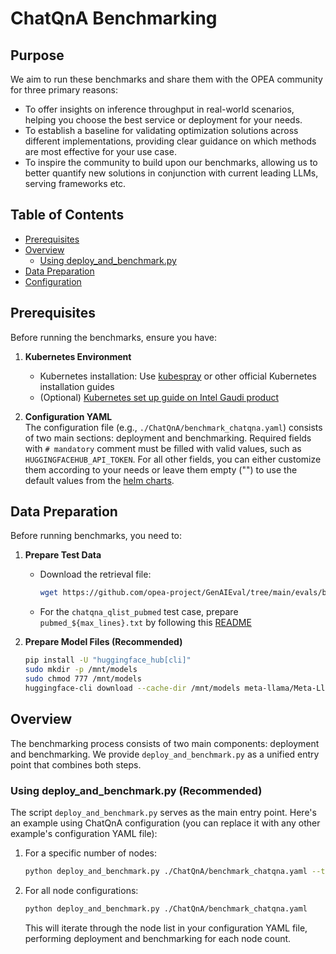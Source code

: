 # ChatQnA Benchmarking

## Purpose

We aim to run these benchmarks and share them with the OPEA community for three primary reasons:

- To offer insights on inference throughput in real-world scenarios, helping you choose the best service or deployment for your needs.
- To establish a baseline for validating optimization solutions across different implementations, providing clear guidance on which methods are most effective for your use case.
- To inspire the community to build upon our benchmarks, allowing us to better quantify new solutions in conjunction with current leading LLMs, serving frameworks etc.

## Table of Contents

- [Prerequisites](#prerequisites)
- [Overview](#overview)
  - [Using deploy_and_benchmark.py](#using-deploy_and_benchmark.py-recommended)
- [Data Preparation](#data-preparation)
- [Configuration](#configuration)

## Prerequisites

Before running the benchmarks, ensure you have:

1. **Kubernetes Environment**

   - Kubernetes installation: Use [kubespray](https://github.com/opea-project/docs/blob/main/guide/installation/k8s_install/k8s_install_kubespray.md) or other official Kubernetes installation guides
   - (Optional) [Kubernetes set up guide on Intel Gaudi product](https://github.com/opea-project/GenAIInfra/blob/main/README.md#setup-kubernetes-cluster)

2. **Configuration YAML**  
   The configuration file (e.g., `./ChatQnA/benchmark_chatqna.yaml`) consists of two main sections: deployment and benchmarking. Required fields with `# mandatory` comment must be filled with valid values, such as `HUGGINGFACEHUB_API_TOKEN`. For all other fields, you can either customize them according to your needs or leave them empty ("") to use the default values from the [helm charts](https://github.com/opea-project/GenAIInfra/tree/main/helm-charts).

## Data Preparation

Before running benchmarks, you need to:

1. **Prepare Test Data**

   - Download the retrieval file:
     ```bash
     wget https://github.com/opea-project/GenAIEval/tree/main/evals/benchmark/data/upload_file.txt
     ```
   - For the `chatqna_qlist_pubmed` test case, prepare `pubmed_${max_lines}.txt` by following this [README](https://github.com/opea-project/GenAIEval/blob/main/evals/benchmark/stresscli/README_Pubmed_qlist.md)

2. **Prepare Model Files (Recommended)**
   ```bash
   pip install -U "huggingface_hub[cli]"
   sudo mkdir -p /mnt/models
   sudo chmod 777 /mnt/models
   huggingface-cli download --cache-dir /mnt/models meta-llama/Meta-Llama-3-8B-Instruct
   ```

## Overview

The benchmarking process consists of two main components: deployment and benchmarking. We provide `deploy_and_benchmark.py` as a unified entry point that combines both steps.

### Using deploy_and_benchmark.py (Recommended)

The script `deploy_and_benchmark.py` serves as the main entry point. Here's an example using ChatQnA configuration (you can replace it with any other example's configuration YAML file):

1. For a specific number of nodes:

   ```bash
   python deploy_and_benchmark.py ./ChatQnA/benchmark_chatqna.yaml --target-node 1
   ```

2. For all node configurations:
   ```bash
   python deploy_and_benchmark.py ./ChatQnA/benchmark_chatqna.yaml
   ```
   This will iterate through the node list in your configuration YAML file, performing deployment and benchmarking for each node count.
